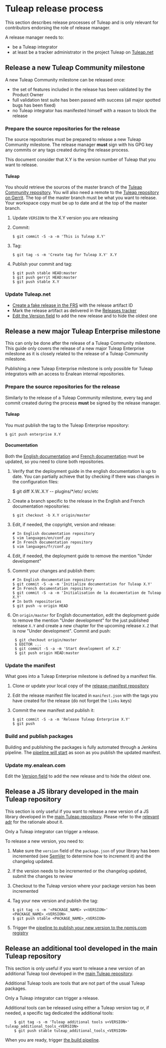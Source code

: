 # Tuleap release process

This section describes release processes of Tuleap and is only relevant
for contributors endorsing the role of release manager.

A release manager needs to:

-   be a Tuleap integrator
-   at least be a tracker administrator in the project Tuleap on
    [Tuleap.net](https://tuleap.net/projects/tuleap/)

## Release a new Tuleap Community milestone

A new Tuleap Community milestone can be released once:

-   the set of features included in the release has been validated
    by the Product Owner
-   full validation test suite has been passed with success (all
    major spotted bugs has been fixed)
-   no Tuleap integrator has manifested himself with a reason to
    block the release

### Prepare the source repositories for the release

The source repositories must be prepared to release a new Tuleap
Community milestone. The release manager **must** sign with his GPG key
any commits or any tags created during the release process.

This document consider that X.Y is the version number of Tuleap that you
want to release.

#### Tuleap

You should retrieve the sources of the master branch of the [Tuleap
Community
repository](https://tuleap.net/plugins/git/tuleap/tuleap/stable). You
will also need a remote to the [Tuleap repository on
Gerrit](https://gerrit.tuleap.net/admin/repos/tuleap). The top of the
master branch must be what you want to release. Your workspace copy must
be up to date and at the top of the master branch.

1.  Update `VERSION` to the X.Y version you are releasing

2.  Commit:

        $ git commit -S -a -m 'This is Tuleap X.Y'

3.  Tag:

        $ git tag -s -m 'Create tag for Tuleap X.Y' X.Y

4.  Publish your commit and tag:

        $ git push stable HEAD:master
        $ git push gerrit HEAD:master
        $ git push stable X.Y

### Update Tuleap.net

-   [Create a fake release in the
    FRS](https://tuleap.net/file/admin/release.php?func=add&group_id=101&package_id=5)
    with the release artifact ID
-   Mark the release artifact as delivered in the [Releases
    tracker](https://tuleap.net/plugins/tracker/?tracker=146)
-   [Edit the Version
    field](https://tuleap.net/plugins/tracker/?tracker=143&func=admin-formElements)
    to add the new release and to hide the oldest one

## Release a new major Tuleap Enterprise milestone

This can only be done after the release of a Tuleap Community milestone.
This guide only covers the release of a new major Tuleap Enterprise
milestone as it is closely related to the release of a Tuleap Community
milestone.

Publishing a new Tuleap Enterprise milestone is only possible for Tuleap
integrators with an access to Enalean internal repositories.

### Prepare the source repositories for the release

Similarly to the release of a Tuleap Community milestone, every tag and
commit created during the process **must** be signed by the release
manager.

#### Tuleap

You must publish the tag to the Tuleap Enterprise repository:

    $ git push enterprise X.Y

#### Documentation

Both the [English
documentation](https://github.com/Enalean/tuleap-documentation-en) and
[French
documentation](https://github.com/Enalean/tuleap-documentation-fr) must
be updated, so you need to clone both repositories.

1. Verify that the deployment guide in the english documentation is up
to date. You can partially achieve that by checking if there was changes
in the configuration files:

    $ git diff X.W..X.Y -- plugins/*/etc/ src/etc

2.  Create a branch specific to the release in the English and French
    documentation repositories:

        $ git checkout -b X.Y origin/master

3.  Edit, if needed, the copyright, version and release:

        # In English documentation repository
        $ vim languages/en/conf.py
        # In French documentation repository
        $ vim languages/fr/conf.py

4.  Edit, if needed, the deployment guide to remove the mention \"Under
    development\"

5.  Commit your changes and publish them:

        # In English documentation repository
        $ git commit -S -a -m 'Initialize documentation for Tuleap X.Y'
        # In French documentation repository
        $ git commit -S -a -m 'Initialisation de la documentation de Tuleap X.Y'
        # In both repositories
        $ git push -u origin HEAD

6. On ``origin/master`` for English documentation, edit the deployment guide to remove the mention "Under
   development" for the just published release ``X.Y`` and create a new chapter for the
   upcoming release ``X.Z`` that is now "Under development". Commit and push:

        $ git checkout origin/master
        $ EDITOR ...
        $ git commit -S -a -m 'Start development of X.Z'
        $ git push origin HEAD:master

### Update the manifest

What goes into a Tuleap Enterprise milestone is defined by a manifest
file.

1.  Clone or update your local copy of the [release-manifest
    repository](https://my.enalean.com/plugins/git/tuleap-by-enalean/release-manifest)

2.  Edit the release manifest file located in
    `manifest.json` with the tags you have created for the
    release (do not forget the `links` keys)

3.  Commit the new manifest and publish it:

        $ git commit -S -a -m 'Release Tuleap Enterprise X.Y'
        $ git push

### Build and publish packages

Building and publishing the packages is fully automated through a
Jenkins pipeline. The [pipeline will
start](https://ci.enalean.com/jenkins/job/RPMs/job/TuleapEnterprise/) as
soon as you publish the updated manifest.

### Update my.enalean.com

Edit the [Version
field](https://my.enalean.com/plugins/tracker/?tracker=221&func=admin-formElements)
to add the new release and to hide the oldest one.

## Release a JS library developed in the main Tuleap repository

This section is only useful if you want to release a new version of a JS
library developed in the [main Tuleap
repository](https://tuleap.net/plugins/git/tuleap/tuleap/stable).
Please refer to the [relevant adr](./decisions/0009-publish-js-lib-registry.md) for the rationale about it.

Only a Tuleap integrator can trigger a release.

To release a new version, you need to:

1.  Make sure the `version` field of the `package.json` of your
    library has been incremented (see [SemVer](https://semver.org/) to
    determine how to increment it) and the changelog updated.

2.  If the version needs to be incremented or the changelog updated,
    submit the changes to review

3.  Checkout to the Tuleap version where your package version has been
    incremented

4.  Tag your new version and publish the tag:

        $ git tag -s -m '<PACKAGE_NAME> v<VERSION>' <PACKAGE_NAME>_<VERSION>
        $ git push stable <PACKAGE_NAME>_<VERSION>

5.  Trigger the [pipeline to publish your new version to the npmjs.com
    registry](https://ci.tuleap.org/jenkins/job/Publish_JS_libraries/job/Main_Tuleap_repository/)

## Release an additional tool developed in the main Tuleap repository

This section is only useful if you want to release a new version of an additional Tuleap tool developed in the [main Tuleap
repository](https://tuleap.net/plugins/git/tuleap/tuleap/stable).

Additional Tuleap tools are tools that are not part of the usual Tuleap packages.

Only a Tuleap integrator can trigger a release.

Additional tools can be released using either a Tuleap version tag or, if needed, a specific tag dedicated the additional
tools:

        $ git tag -s -m 'Tuleap additional tools v<VERSION>' tuleap_additional_tools_<VERSION>
        $ git push stable tuleap_additional_tools_<VERSION>

When you are ready, trigger [the build pipeline](https://ci.tuleap.org/jenkins/job/Tuleap%20Additional%20Tools/job/Build%20Additional%20Tuleap%20Tools/build).
